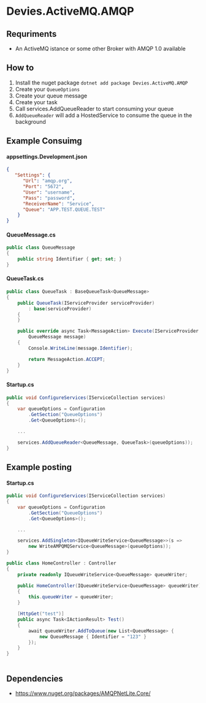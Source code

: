 # Devies.ActiveMQ.AMQP


## Requriments
- An ActiveMQ istance or some other Broker with AMQP 1.0 available

## How to

1. Install the nuget package `dotnet add package Devies.ActiveMQ.AMQP`
2. Create your `QueueOptions`
3. Create your queue message
4. Create your task
5. Call services.AddQueueReader to start consuming your queue
6. `AddQueueReader` will add a HostedService to consume the queue in the background

## Example Consuimg
#### appsettings.Development.json
```json
{
   "Settings": {
      "Url": "amqp.org",
      "Port": "5672",
      "User": "username",
      "Pass": "password",
      "ReceiverName": "Service",
      "Queue": "APP.TEST.QUEUE.TEST"
    }
}
```

#### QueueMessage.cs
```c#
public class QueueMessage
{
    public string Identifier { get; set; }
}
```


#### QueueTask.cs
```c#
public class QueueTask : BaseQueueTask<QueueMessage>
{
    public QueueTask(IServiceProvider serviceProvider)
        : base(serviceProvider)
    {
    }

    public override async Task<MessageAction> Execute(IServiceProvider serviceProvider,
        QueueMessage message)
    {
        Console.WriteLine(message.Identifier);

        return MessageAction.ACCEPT;
    }
}
```

#### Startup.cs

```c#
public void ConfigureServices(IServiceCollection services)
{
    var queueOptions = Configuration
        .GetSection("QueueOptions")
        .Get<QueueOptions>();

    ...

    services.AddQueueReader<QueueMessage, QueueTask>(queueOptions));
}
```

## Example posting
#### Startup.cs
```c#
public void ConfigureServices(IServiceCollection services)
{
    var queueOptions = Configuration
        .GetSection("QueueOptions")
        .Get<QueueOptions>();

    ...

    services.AddSingleton<IQueueWriteService<QueueMessage>>(s =>
        new WriteAMPQMQService<QueueMessage>(queueOptions));
}
```

```c# HomeController.cs
public class HomeController : Controller
{
    private readonly IQueueWriteService<QueueMessage> queueWriter;

    public HomeController(IQueueWriteService<QueueMessage> queueWriter)
    {
        this.queueWriter = queueWriter;
    }

    [HttpGet("test")]
    public async Task<IActionResult> Test()
    {
        await queueWriter.AddToQueue(new List<QueueMessage> { 
            new QueueMessage { Identifier = "123" }
        });
    }
}
    

```


## Dependencies
- https://www.nuget.org/packages/AMQPNetLite.Core/



